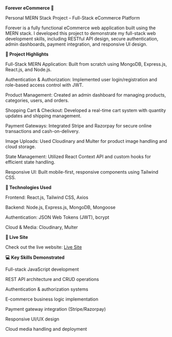 **Forever eCommerce 🛒**

Personal MERN Stack Project – Full-Stack eCommerce Platform

Forever is a fully functional eCommerce web application built using the MERN stack. I developed this project to demonstrate my full-stack web development skills, including RESTful API design, secure authentication, admin dashboards, payment integration, and responsive UI design.

**🚀 Project Highlights**

Full-Stack MERN Application: Built from scratch using MongoDB, Express.js, React.js, and Node.js.

Authentication & Authorization: Implemented user login/registration and role-based access control with JWT.

Product Management: Created an admin dashboard for managing products, categories, users, and orders.

Shopping Cart & Checkout: Developed a real-time cart system with quantity updates and shipping management.

Payment Gateways: Integrated Stripe and Razorpay for secure online transactions and cash-on-delivery.

Image Uploads: Used Cloudinary and Multer for product image handling and cloud storage.

State Management: Utilized React Context API and custom hooks for efficient state handling.

Responsive UI: Built mobile-first, responsive components using Tailwind CSS.

**🔧 Technologies Used**

Frontend: React.js, Tailwind CSS, Axios

Backend: Node.js, Express.js, MongoDB, Mongoose

Authentication: JSON Web Tokens (JWT), bcrypt

Cloud & Media: Cloudinary, Multer




 **🔗 Live Site**

Check out the live website: [Live Site](https://forever-ecommerce-frontend-1g9e.onrender.com)




**💻 Key Skills Demonstrated**

Full-stack JavaScript development

REST API architecture and CRUD operations

Authentication & authorization systems

E-commerce business logic implementation

Payment gateway integration (Stripe/Razorpay)

Responsive UI/UX design

Cloud media handling and deployment

